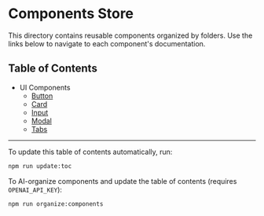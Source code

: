 # Components Store

This directory contains reusable components organized by folders. Use the links below to navigate to each component's documentation.

## Table of Contents

- UI Components
  - [Button](./Button/README.md)
  - [Card](./Card/README.md)
  - [Input](./Input/README.md)
  - [Modal](./Modal/README.md)
  - [Tabs](./Tabs/README.md)

---

To update this table of contents automatically, run:

```bash
npm run update:toc
```

To AI-organize components and update the table of contents (requires `OPENAI_API_KEY`):

```bash
npm run organize:components
```

